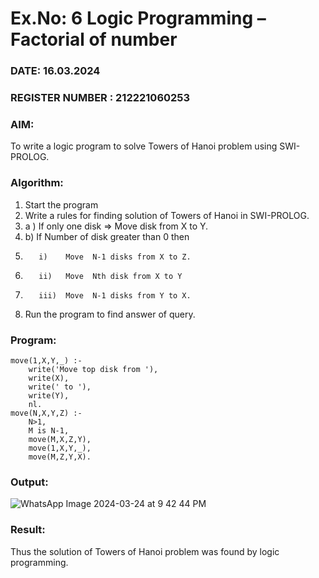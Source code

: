 # Ex.No: 6   Logic Programming – Factorial of number   
### DATE: 16.03.2024                                                                          
### REGISTER NUMBER : 212221060253
### AIM: 
To  write  a logic program  to solve Towers of Hanoi problem  using SWI-PROLOG. 
### Algorithm:
1. Start the program
2.  Write a rules for finding solution of Towers of Hanoi in SWI-PROLOG.
3.  a )	If only one disk  => Move disk from X to Y.
4.  b)	If Number of disk greater than 0 then
5.        i)	Move  N-1 disks from X to Z.
6.        ii)	Move  Nth disk from X to Y
7.        iii)	Move  N-1 disks from Y to X.
8. Run the program  to find answer of  query.

### Program:
```
move(1,X,Y,_) :-  
    write('Move top disk from '), 
    write(X), 
    write(' to '), 
    write(Y), 
    nl. 
move(N,X,Y,Z) :- 
    N>1, 
    M is N-1, 
    move(M,X,Z,Y), 
    move(1,X,Y,_), 
    move(M,Z,Y,X).
```



### Output:
![WhatsApp Image 2024-03-24 at 9 42 44 PM](https://github.com/shanmuga2004/AI_Lab_2023-24/assets/114944625/ecc5f145-8211-4d37-bde8-acb58ecba5e4)




### Result:
Thus the solution of Towers of Hanoi problem was found by logic programming.
